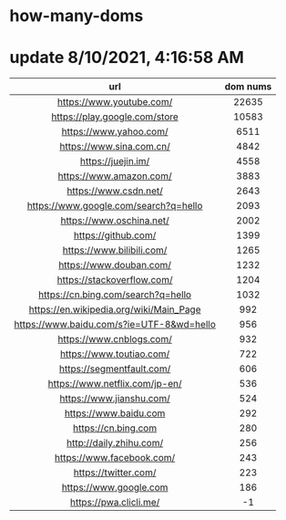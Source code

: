 # how-many-doms

# update 8/10/2021, 4:16:58 AM

url | dom nums
:-: | :-:
https://www.youtube.com/ | 22635
https://play.google.com/store | 10583
https://www.yahoo.com/ | 6511
https://www.sina.com.cn/ | 4842
https://juejin.im/ | 4558
https://www.amazon.com/ | 3883
https://www.csdn.net/ | 2643
https://www.google.com/search?q=hello | 2093
https://www.oschina.net/ | 2002
https://github.com/ | 1399
https://www.bilibili.com/ | 1265
https://www.douban.com/ | 1232
https://stackoverflow.com/ | 1204
https://cn.bing.com/search?q=hello | 1032
https://en.wikipedia.org/wiki/Main_Page | 992
https://www.baidu.com/s?ie=UTF-8&wd=hello | 956
https://www.cnblogs.com/ | 932
https://www.toutiao.com/ | 722
https://segmentfault.com/ | 606
https://www.netflix.com/jp-en/ | 536
https://www.jianshu.com/ | 524
https://www.baidu.com | 292
https://cn.bing.com | 280
http://daily.zhihu.com/ | 256
https://www.facebook.com/ | 243
https://twitter.com/ | 223
https://www.google.com | 186
https://pwa.clicli.me/ | -1
